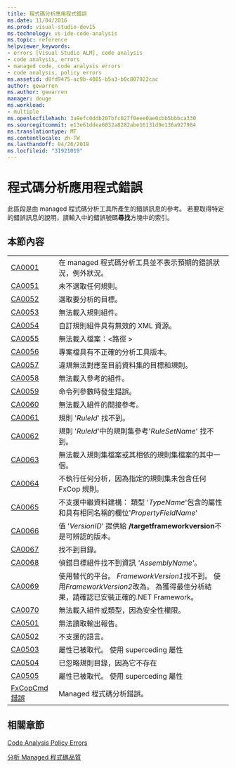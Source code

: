 ```yaml
---
title: 程式碼分析應用程式錯誤
ms.date: 11/04/2016
ms.prod: visual-studio-dev15
ms.technology: vs-ide-code-analysis
ms.topic: reference
helpviewer_keywords:
- errors [Visual Studio ALM], code analysis
- code analysis, errors
- managed code, code analysis errors
- code analysis, policy errors
ms.assetid: d8fd9475-ac9b-4085-b5a3-b0c807922cac
author: gewarren
ms.author: gewarren
manager: douge
ms.workload:
- multiple
ms.openlocfilehash: 3a9efc0ddb207bfc027f0eee0ae0cbb5bbbca330
ms.sourcegitcommit: e13e61ddea6032a8282abe16131d9e136a927984
ms.translationtype: MT
ms.contentlocale: zh-TW
ms.lasthandoff: 04/26/2018
ms.locfileid: "31921019"
---
```

# <a name="code-analysis-application-errors"></a>程式碼分析應用程式錯誤
此區段是由 managed 程式碼分析工具所產生的錯誤訊息的參考。 若要取得特定的錯誤訊息的說明，請輸入中的錯誤號碼**尋找**方塊中的索引。

## <a name="in-this-section"></a>本節內容

|||
|-|-|
|[CA0001](ca0001.md)|在 managed 程式碼分析工具並不表示預期的錯誤狀況，例外狀況。|
|[CA0051](ca0051.md)|未不選取任何規則。|
|[CA0052](ca0052.md)|選取要分析的目標。|
|[CA0053](ca0053.md)|無法載入規則組件。|
|[CA0054](ca0054.md)|自訂規則組件具有無效的 XML 資源。|
|[CA0055](ca0055.md)|無法載入檔案：\<路徑 >|
|[CA0056](ca0056.md)|專案檔具有不正確的分析工具版本。|
|[CA0057](ca0057.md)|違規無法對應至目前資料集的目標和規則。|
|[CA0058](ca0058.md)|無法載入參考的組件。|
|[CA0059](ca0059.md)|命令列參數時發生錯誤。|
|[CA0060](ca0060.md)|無法載入組件的間接參考。|
|[CA0061](ca0061.md)|規則 '*RuleId*' 找不到。|
|[CA0062](ca0062.md)|規則 '*RuleId*'中的規則集參考'*RuleSetName*' 找不到。|
|[CA0063](ca0063.md)|無法載入規則集檔案或其相依的規則集檔案的其中一個。|
|[CA0064](ca0064.md)|不執行任何分析，因為指定的規則集未包含任何 FxCop 規則。|
|[CA0065](ca0065.md)|不支援中繼資料建構： 類型 '*TypeName*'包含的屬性和具有相同名稱的欄位'*PropertyFieldName*'|
|[CA0066](ca0066.md)|值 '*VersionID*' 提供給 **/targetframeworkversion**不是可辨認的版本。|
|[CA0067](ca0067.md)|找不到目錄。|
|[CA0068](ca0068.md)|偵錯目標組件找不到資訊 *'AssemblyName'*。|
|[CA0069](ca0069.md)|使用替代的平台。 *FrameworkVersion1*找不到。 使用*FrameworkVersion2*改為。 為獲得最佳分析結果，請確認已安裝正確的.NET Framework。|
|[CA0070](ca0070.md)|無法載入組件或類型，因為安全性權限。|
|[CA0501](ca0501.md)|無法讀取輸出報告。|
|[CA0502](ca0502.md)|不支援的語言。|
|[CA0503](ca0503.md)|屬性已被取代。 使用 superceding 屬性|
|[CA0504](ca0504.md)|已忽略規則目錄，因為它不存在|
|[CA0505](ca0505.md)|屬性已被取代。 使用 superceding 屬性|
|[FxCopCmd 錯誤](fxcopcmd-errors.md)|Managed 程式碼分析錯誤。|

## <a name="related-sections"></a>相關章節
 [Code Analysis Policy Errors](../code-quality/code-analysis-policy-errors.md)

 [分析 Managed 程式碼品質](../code-quality/analyzing-managed-code-quality-by-using-code-analysis.md)

